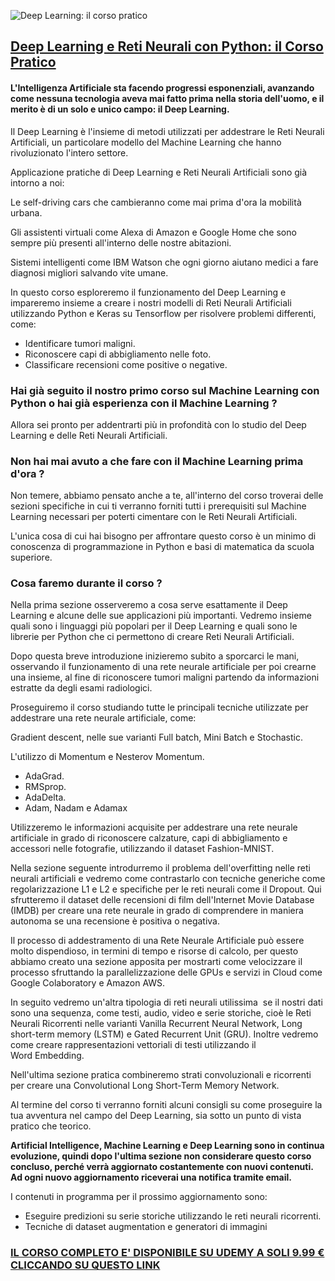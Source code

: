 ![Deep Learning: il corso pratico](https://raw.githubusercontent.com/ProfAI/dl00/master/res/banner.jpg)

## [Deep Learning e Reti Neurali con Python: il Corso Pratico](https://www.udemy.com/deep-learning-pratico/?couponCode=PROFAI_GITHUB)

#### L'Intelligenza Artificiale sta facendo progressi esponenziali, avanzando come nessuna tecnologia aveva mai fatto prima nella storia dell'uomo, e il merito è di un solo e unico campo: il Deep Learning. ####

Il Deep Learning è l'insieme di metodi utilizzati per addestrare le Reti Neurali Artificiali, un particolare modello del Machine Learning che hanno rivoluzionato l'intero settore.

Applicazione pratiche di Deep Learning e Reti Neurali Artificiali sono già intorno a noi:

Le self-driving cars che cambieranno come mai prima d'ora la mobilità urbana.

Gli assistenti virtuali come Alexa di Amazon e Google Home che sono sempre più presenti all'interno delle nostre abitazioni.

Sistemi intelligenti come IBM Watson che ogni giorno aiutano medici a fare diagnosi migliori salvando vite umane.

In questo corso esploreremo il funzionamento del Deep Learning e impareremo insieme a creare i nostri modelli di Reti Neurali Artificiali utilizzando Python e Keras su Tensorflow per risolvere problemi differenti, come:

 - Identificare tumori maligni.
 - Riconoscere capi di abbigliamento nelle foto.
 - Classificare recensioni come positive o negative.

### Hai già seguito il nostro primo corso sul Machine Learning con Python o hai già esperienza con il Machine Learning ? ###

Allora sei pronto per addentrarti più in profondità con lo studio del Deep Learning e delle Reti Neurali Artificiali.

### Non hai mai avuto a che fare con il Machine Learning prima d'ora ? ###

Non temere, abbiamo pensato anche a te, all'interno del corso troverai delle sezioni specifiche in cui ti verranno forniti tutti i prerequisiti sul Machine Learning necessari per poterti cimentare con le Reti Neurali Artificiali.

L'unica cosa di cui hai bisogno per affrontare questo corso è un minimo di conoscenza di programmazione in Python e basi di matematica da scuola superiore.

### Cosa faremo durante il corso ? ###

Nella prima sezione osserveremo a cosa serve esattamente il Deep Learning e alcune delle sue applicazioni più importanti. Vedremo insieme quali sono i linguaggi più popolari per il Deep Learning e quali sono le librerie per Python che ci permettono di creare Reti Neurali Artificiali.

Dopo questa breve introduzione inizieremo subito a sporcarci le mani, osservando il funzionamento di una rete neurale artificiale per poi crearne una insieme, al fine di riconoscere tumori maligni partendo da informazioni estratte da degli esami radiologici.

Proseguiremo il corso studiando tutte le principali tecniche utilizzate per addestrare una rete neurale artificiale, come:

Gradient descent, nelle sue varianti Full batch, Mini Batch e Stochastic.

L'utilizzo di Momentum e Nesterov Momentum.

 - AdaGrad.
 - RMSprop.
 - AdaDelta.
 - Adam, Nadam e Adamax

Utilizzeremo le informazioni acquisite per addestrare una rete neurale artificiale in grado di riconoscere calzature, capi di abbigliamento e accessori nelle fotografie, utilizzando il dataset Fashion-MNIST.

Nella sezione seguente introdurremo il problema dell'overfitting nelle reti neurali artificiali e vedremo come contrastarlo con tecniche generiche come regolarizzazione L1 e L2 e specifiche per le reti neurali come il Dropout. Qui sfrutteremo il dataset delle recensioni di film dell'Internet Movie Database (IMDB) per creare una rete neurale in grado di comprendere in maniera autonoma se una recensione è positiva o negativa.

Il processo di addestramento di una Rete Neurale Artificiale può essere molto dispendioso, in termini di tempo e risorse di calcolo, per questo abbiamo creato una sezione apposita per mostrarti come velocizzare il processo sfruttando la parallelizzazione delle GPUs e servizi in Cloud come Google Colaboratory e Amazon AWS.

In seguito vedremo un'altra tipologia di reti neurali utilissima  se il nostri dati sono una sequenza, come testi, audio, video e serie storiche, cioè le Reti Neurali Ricorrenti nelle varianti Vanilla Recurrent Neural Network, Long short-term memory (LSTM) e Gated Recurrent Unit (GRU). Inoltre vedremo come creare rappresentazioni vettoriali di testi utilizzando il Word Embedding.

Nell'ultima sezione pratica combineremo strati convoluzionali e ricorrenti per creare una Convolutional Long Short-Term Memory Network.

Al termine del corso ti verranno forniti alcuni consigli su come proseguire la tua avventura nel campo del Deep Learning, sia sotto un punto di vista pratico che teorico.

**Artificial Intelligence, Machine Learning e Deep Learning sono in continua evoluzione, quindi dopo l'ultima sezione non considerare questo corso concluso, perché verrà aggiornato costantemente con nuovi contenuti. Ad ogni nuovo aggiornamento riceverai una notifica tramite email.**

I contenuti in programma per il prossimo aggiornamento sono: 

 - Eseguire predizioni su serie storiche utilizzando le reti neurali ricorrenti.
 - Tecniche di dataset augmentation e generatori di immagini

### [IL CORSO COMPLETO E' DISPONIBILE SU UDEMY A SOLI 9.99 € CLICCANDO SU QUESTO LINK](https://www.udemy.com/deep-learning-pratico/?couponCode=PROFAI_GITHUB)


